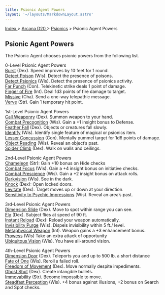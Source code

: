 ```yaml
---
title: Psionic Agent Powers
layout: '~/layouts/MarkdownLayout.astro'
---
```


[ Index ](/) > [ Arcana D20 ](/arcana.d20.srd) > [Psionics](/arcana.d20.srd/psionics) > Psionic Agent Powers

## Psionic Agent Powers

The Psionic Agent chooses psionic powers from the following list.

0-Level Psionic Agent Powers  
[Burst](/modern.d20.srd/psionics/burst) (Dex). Speed improves by 10 feet for 1
round.  
[Detect Poison](/arcana.d20.srd/psionics/detect.poison) (Wis). Detect the
presence of poisons.  
[Detect Psionics](/modern.d20.srd/psionics/detect.psionics) (Wis). Detect the
presence of psionics activity.  
[Far Punch](/modern.d20.srd/psionics/far.punch) (Con). Telekinetic strike
deals 1 point of damage.  
[Finger of Fire](/modern.d20.srd/psionics/finger.of.fire) (Int). Deal 1d3
points of fire damage to target.  
[Missive](/modern.d20.srd/psionics/missive) (Cha). Send a one-way telepathic
message.  
[Verve](/modern.d20.srd/psionics/verve) (Str). Gain 1 temporary hit point.

1st-Level Psionic Agent Powers  
[Call Weaponry](/arcana.d20.srd/psionics/call.weaponry) (Dex). Summon weapon
to your hand.  
[Combat Precognition](/modern.d20.srd/psionics/combat.precognition) (Wis).
Gain a +1 insight bonus to Defense.  
[Feather Fall](/arcana.d20.srd/psionics/feather.fall) (Dex). Objects or
creatures fall slowly.  
[Identify](/arcana.d20.srd/psionics/identify) (Wis). Identify single feature
of magical or psionics item.  
[Lesser Concussion](/modern.d20.srd/psionics/lesser.concussion) (Con).
Mentally pummel target for 1d6 points of damage.  
[Object Reading](/modern.d20.srd/psionics/object.reading) (Wis). Reveal an
object’s past.  
[Spider Climb](/arcana.d20.srd/psionics/spider.climb) (Dex). Walk on walls and
ceilings.

2nd-Level Psionic Agent Powers  
[Chameleon](/arcana.d20.srd/psionics/chameleon) (Str): Gain +10 bonus on Hide
checks  
[Combat Focus](/modern.d20.srd/psionics/combat.focus) (Wis). Gain a +4 insight
bonus on initiative checks.  
[Combat Prescience](/modern.d20.srd/psionics/combat.prescience) (Wis). Gain a
+2 insight bonus on attack rolls.  
[Darkvision](/modern.d20.srd/psionics/darkvision) (Wis). See in the dark.  
[Knock](/arcana.d20.srd/psionics/knock) (Dex): Open locked doors.  
[Levitate](/modern.d20.srd/psionics/levitate) (Dex). Target moves up or down
at your direction.  
[Sensitivity to Psychic Impressions](/modern.d20.srd/psionics/sensitivity.to.psychic.impressions)
(Wis). Reveal an area’s past.

3rd-Level Psionic Agent Powers  
[Dimension Slide](/arcana.d20.srd/psionics/dimension.slide) (Dex). Move to
spot within range you can see.  
[Fly](/arcana.d20.srd/psionics/fly) (Dex). Subject flies at speed of 90 ft.  
[Instant Reload](/arcana.d20.srd/psionics/instant.reload) (Dex): Reload your
weapon automatically.  
[Invisibility Purge](/arcana.d20.srd/psionics/invisibility.purge) (Wis).
Dispels invisibility within 5 ft./ level.  
[Metaphysical Weapon](/modern.d20.srd/psionics/metaphysical.weapon) (Int).
Weapon gains a +3 enhancement bonus.  
[Prowess](/arcana.d20.srd/psionics/prowess) (Wis) Take an extra attack of
opportunity  
[Ubiquitous Vision](/arcana.d20.srd/psionics/ubiquitous.vision) (Wis). You
have all-around vision.

4th-Level Psionic Agent Powers  
[Dimension Door](/arcana.d20.srd/psionics/dimension.door) (Dex). Teleports you
and up to 500 lb. a short distance  
[Fate of One](/arcana.d20.srd/psionics/fate.of.one) (Wis). Reroll a failed
roll.  
[Freedom of Movement](/arcana.d20.srd/psionics/freedom.of.movement) (Dex).
Move normally despite impediments.  
[Ghost Shot](/arcana.d20.srd/psionics/ghost.shot) (Dex). Create intangible
bullets.  
[Immovability](/arcana.d20.srd/psionics/immovability) (Str). Become impossible
to move.  
[Steadfast Perception](/arcana.d20.srd/psionics/steadfast.perception) (Wis).
+4 bonus against illusions, +2 bonus on Search and Spot checks.

